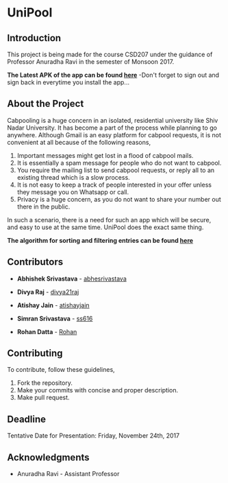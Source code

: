 
# UniPool

## Introduction
This project is being made for the course CSD207 under the guidance of Professor Anuradha Ravi in the semester of Monsoon 2017.

**The Latest APK of the app can be found [here](https://drive.google.com/open?id=1GlWsl18QL_FKUPz0u2B4vVFZ97shXbbv)**
-Don't forget to sign out and sign back in everytime you install the app...

## About the Project
Cabpooling is a huge concern in an isolated, residential university like Shiv Nadar University. It has become a part of the process while planning to go anywhere. Although Gmail is an easy platform for cabpool requests, it is not convenient at all because of the following reasons,
1. Important messages might get lost in a flood of cabpool mails.
2. It is essentially a spam message for people who do not want to cabpool.
3. You require the mailing list to send cabpool requests, or reply all to an existing thread which is a slow process.
4. It is not easy to keep a track of people interested in your offer unless they message you on Whatsapp or call.
5. Privacy is a huge concern, as you do not want to share your number out there in the public.

In such a scenario, there is a need for such an app which will be secure, and easy to use at the same time. UniPool does the exact same thing.

**The algorithm for sorting and filtering entries can be found [here](https://www.dropbox.com/sh/1aopsud1zbvs75u/AAAJ2PW5lYD140iJdiskG5JMa?dl=0)**

## Contributors 
 
* **Abhishek Srivastava** - [abhesrivastava](https://github.com/abhesrivastava)
 
* **Divya Raj**           - [divya21raj](https://github.com/divya21raj)
 
* **Atishay Jain**        - [atishayjain](https://github.com/atishayjain708)
 
* **Simran Srivastava**   - [ss616](https://github.com/ss616)
 
* **Rohan Datta**         - [Rohan](https://github.com/Rohan-Datta)

## Contributing 
To contribute, follow these guidelines,
1. Fork the repository.
2. Make your commits with concise and proper description.
3. Make pull request.

## Deadline
Tentative Date for Presentation: Friday, November 24th, 2017

## Acknowledgments 
* Anuradha Ravi - Assistant Professor
